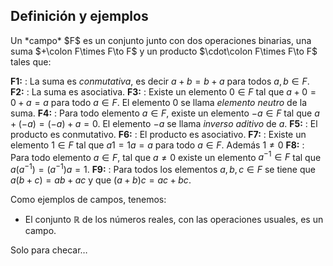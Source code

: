 

## Definición y ejemplos ##

<div class="definition">
Un *campo* $F$ es un conjunto junto con dos operaciones binarias, una
suma $+\colon F\times F\to F$ y un producto $\cdot\colon F\times
F\to F$ tales que:

**F1:** : La suma es *conmutativa*, es decir $a+b=b+a$ para todos
        $a,b\in F$.
**F2:** : La suma es asociativa.
**F3:** : Existe un elemento $0\in F$ tal que $a+0=0+a=a$ para todo
$a\in F$. El elemento $0$ se llama *elemento neutro* de la
suma.
**F4:** : Para todo elemento $a\in F$, existe un elemento $-a\in F$
tal que $a+(-a)=(-a)+a=0$. El elemento $-a$ se llama
*inverso aditivo* de $a$.
**F5:** : El producto es conmutativo.
**F6:** : El producto es asociativo.
**F7:** : Existe un elemento $1\in F$ tal que $a1=1a=a$ para todo
        $a\in F$. Además $1\ne 0$
**F8:** : Para todo elemento $a\in F$, tal que $a\ne 0$ existe un
elemento $a^{-1}\in F$ tal que $a(a^{-1})=(a^{-1})a=1$.
**F9:** : Para todos los elementos $a,b,c\in F$ se tiene que
            $a(b+c)=ab+ac$ y que $(a+b)c=ac+bc$.
</div>

Como ejemplos de campos, tenemos:

-   El conjunto $\mathbb{R}$ de los números reales, con las
    operaciones usuales, es un campo.

<div class="theorem">
Solo para checar&#x2026;

</div>
